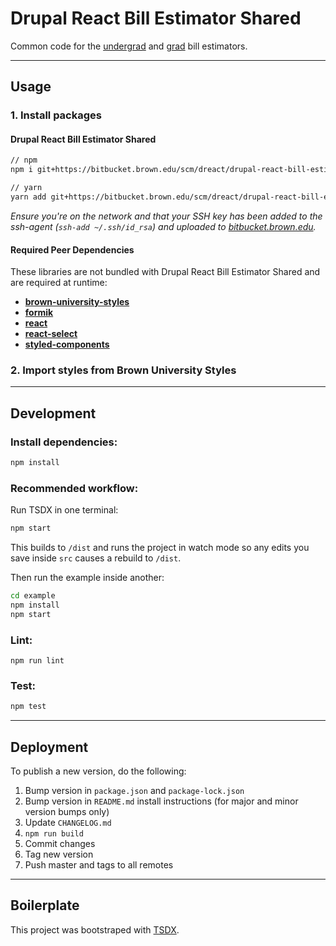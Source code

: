 # Drupal React Bill Estimator Shared

Common code for the [undergrad](https://bitbucket.brown.edu/projects/DREACT/repos/drupal-react-bill-estimator-undergrad/) and [grad](https://bitbucket.brown.edu/projects/DREACT/repos/drupal-react-bill-estimator-grad/) bill estimators.

---

## Usage

### 1. Install packages

#### Drupal React Bill Estimator Shared

```sh
// npm
npm i git+https://bitbucket.brown.edu/scm/dreact/drupal-react-bill-estimator-shared.git#semver:^0.2

// yarn
yarn add git+https://bitbucket.brown.edu/scm/dreact/drupal-react-bill-estimator-shared.git#^0.2
```

_Ensure you're on the network and that your SSH key has been added to the ssh-agent (`ssh-add ~/.ssh/id_rsa`) and uploaded to [bitbucket.brown.edu](https://bitbucket.brown.edu/plugins/servlet/ssh/account/keys)._

#### Required Peer Dependencies

These libraries are not bundled with Drupal React Bill Estimator Shared and are required at runtime:

- [**brown-university-styles**](https://bitbucket.brown.edu/projects/REACT/repos/brown-university-styles)
- [**formik**](https://www.npmjs.com/package/formik)
- [**react**](https://www.npmjs.com/package/react)
- [**react-select**](https://www.npmjs.com/package/react-select)
- [**styled-components**](https://www.npmjs.com/package/styled-components)

### 2. Import styles from Brown University Styles

---

## Development

### Install dependencies:

```sh
npm install
```

### Recommended workflow:

Run TSDX in one terminal:

```sh
npm start
```

This builds to `/dist` and runs the project in watch mode so any edits you save inside `src` causes a rebuild to `/dist`.

Then run the example inside another:

```sh
cd example
npm install
npm start
```

### Lint:

```
npm run lint
```

### Test:

```sh
npm test
```

---

## Deployment

To publish a new version, do the following:

1. Bump version in `package.json` and `package-lock.json`
2. Bump version in `README.md` install instructions (for major and minor version bumps only)
3. Update `CHANGELOG.md`
4. `npm run build`
5. Commit changes
6. Tag new version
7. Push master and tags to all remotes

---

## Boilerplate

This project was bootstraped with [TSDX](https://github.com/jaredpalmer/tsdx).
